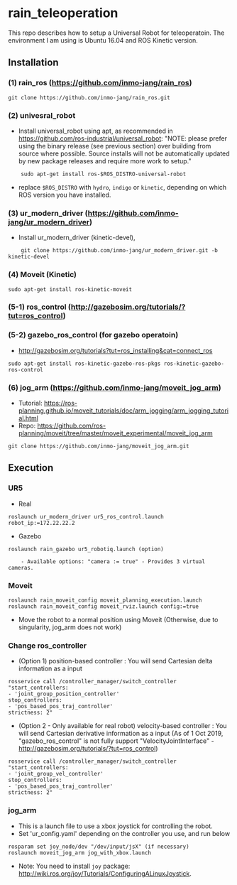 # rain_teleoperation

This repo describes how to setup a Universal Robot for teleoperatoin. The environment I am using is Ubuntu 16.04 and ROS Kinetic version. 

## Installation

### (1) rain_ros (https://github.com/inmo-jang/rain_ros)
```
git clone https://github.com/inmo-jang/rain_ros.git
```

### (2) univesral_robot
- Install universal_robot using apt, as recommended in https://github.com/ros-industrial/universal_robot: 
       "NOTE: please prefer using the binary release (see previous section) over building from source where possible. Source installs will not be automatically updated by new package releases and require more work to setup."

```
    sudo apt-get install ros-$ROS_DISTRO-universal-robot
```

- replace `$ROS_DISTRO` with `hydro`, `indigo` or `kinetic`, depending on which ROS version you have installed.



### (3) ur_modern_driver (https://github.com/inmo-jang/ur_modern_driver)

- Install ur_modern_driver (kinetic-devel), 

```
    git clone https://github.com/inmo-jang/ur_modern_driver.git -b kinetic-devel
```   

### (4) Moveit (Kinetic)

```
sudo apt-get install ros-kinetic-moveit
```

### (5-1) ros_control (http://gazebosim.org/tutorials/?tut=ros_control)


### (5-2) gazebo_ros_control (for gazebo operatoin) 

- http://gazebosim.org/tutorials?tut=ros_installing&cat=connect_ros

```
sudo apt-get install ros-kinetic-gazebo-ros-pkgs ros-kinetic-gazebo-ros-control
```

### (6) jog_arm (https://github.com/inmo-jang/moveit_jog_arm)

- Tutorial: https://ros-planning.github.io/moveit_tutorials/doc/arm_jogging/arm_jogging_tutorial.html
- Repo: https://github.com/ros-planning/moveit/tree/master/moveit_experimental/moveit_jog_arm

```
git clone https://github.com/inmo-jang/moveit_jog_arm.git
```







## Execution

### UR5 

* Real
```
roslaunch ur_modern_driver ur5_ros_control.launch robot_ip:=172.22.22.2
```

* Gazebo

```
roslaunch rain_gazebo ur5_robotiq.launch (option)
```

        - Available options: "camera := true" - Provides 3 virtual cameras. 

### Moveit

```
roslaunch rain_moveit_config moveit_planning_execution.launch
roslaunch rain_moveit_config moveit_rviz.launch config:=true
```

- Move the robot to a normal position using Moveit (Otherwise, due to singularity, jog_arm does not work)


### Change ros_controller

* (Option 1) position-based controller : You will send Cartesian delta information as a input
```
rosservice call /controller_manager/switch_controller "start_controllers:
- 'joint_group_position_controller'
stop_controllers:
- 'pos_based_pos_traj_controller'
strictness: 2"
```

* (Option 2 - Only available for real robot) velocity-based controller : You will send Cartesian derivative information as a input (As of 1 Oct 2019, "gazebo_ros_control" is not fully support "VelocityJointInterface" - http://gazebosim.org/tutorials/?tut=ros_control)

```
rosservice call /controller_manager/switch_controller "start_controllers:
- 'joint_group_vel_controller'
stop_controllers:
- 'pos_based_pos_traj_controller'
strictness: 2"
```

### jog_arm

- This is a launch file to use a xbox joystick for controlling the robot. 
- Set 'ur_config.yaml' depending on the controller you use, and run below 

```
rosparam set joy_node/dev "/dev/input/jsX" (if necessary)
roslaunch moveit_jog_arm jog_with_xbox.launch
```

- Note: You need to install `joy` package: http://wiki.ros.org/joy/Tutorials/ConfiguringALinuxJoystick. 



